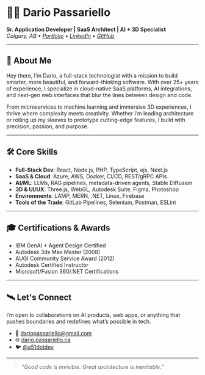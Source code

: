 # 👨‍🚀 Dario Passariello

**Sr. Application Developer | SaaS Architect | AI + 3D Specialist**  
_Calgary, AB • [Portfolio](https://dario.passariello.ca) • [LinkedIn](https://www.linkedin.com/in/passariello) • [GitHub](https://github.com/passariello)_

---

## 🚀 About Me

Hey there, I’m Dario, a full-stack technologist with a mission to build smarter, more beautiful, and forward-thinking software. With over 25+ years of experience, I specialize in cloud-native SaaS platforms, AI integrations, and next-gen web interfaces that blur the lines between design and code.

From microservices to machine learning and immersive 3D experiences, I thrive where complexity meets creativity. Whether I’m leading architecture or rolling up my sleeves to prototype cutting-edge features, I build with precision, passion, and purpose.

---

## 🛠️ Core Skills

- **Full-Stack Dev**: React, Node.js, PHP, TypeScript, ejs, Next.js  
- **SaaS & Cloud**: Azure, AWS, Docker, CI/CD, REST/gRPC APIs  
- **AI/ML**: LLMs, RAG pipelines, metadata-driven agents, Stable Diffusion  
- **3D & UI/UX**: Three.js, WebGL, Autodesk Suite, Figma, Photoshop  
- **Environments**: LAMP, MERN, .NET, Linux, Firebase  
- **Tools of the Trade**: GitLab Pipelines, Selenium, Postman, ESLint

---

## 🎓 Certifications & Awards

- IBM GenAI + Agent Design Certified  
- Autodesk 3ds Max Master (2008)  
- AUGI Community Service Award (2012)  
- Autodesk Certified Instructor  
- Microsoft/Fusion 360/.NET Certifications  

---

## 🛰️ Let's Connect

I’m open to collaborations on AI products, web apps, or anything that pushes boundaries and redefines what’s possible in tech.

- 📨 dariopassariello@gmail.com  
- 🌐 [dario.passariello.ca](https://dario.passariello.ca)  
- 🐦 [@a51dotdev](https://twitter.com/a51dotdev)  

---

> _“Good code is invisible. Great architecture is inevitable.”_  
